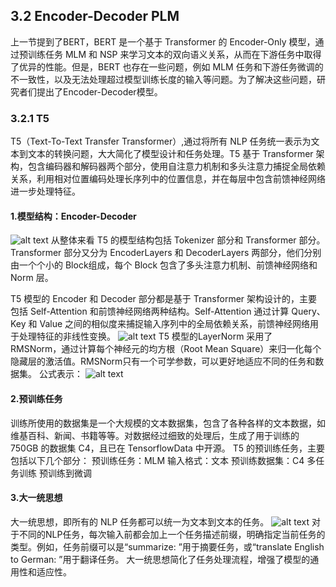 ## 3.2 Encoder-Decoder PLM
上一节提到了BERT，BERT 是一个基于 Transformer 的 Encoder-Only 模型，通过预训练任务 MLM 和 NSP 来学习文本的双向语义关系，从而在下游任务中取得了优异的性能。但是，BERT 也存在一些问题，例如 MLM 任务和下游任务微调的不一致性，以及无法处理超过模型训练长度的输入等问题。为了解决这些问题，研究者们提出了Encoder-Decoder模型。
### 3.2.1 T5
T5（Text-To-Text Transfer Transformer）,通过将所有 NLP 任务统一表示为文本到文本的转换问题，大大简化了模型设计和任务处理。T5 基于 Transformer 架构，包含编码器和解码器两个部分，使用自注意力机制和多头注意力捕捉全局依赖关系，利用相对位置编码处理长序列中的位置信息，并在每层中包含前馈神经网络进一步处理特征。
#### 1.模型结构：Encoder-Decoder
![alt text](image-2.png)
从整体来看 T5 的模型结构包括 Tokenizer 部分和 Transformer 部分。Transformer 部分又分为 EncoderLayers 和 DecoderLayers 两部分，他们分别由一个个小的 Block组成，每个 Block 包含了多头注意力机制、前馈神经网络和 Norm 层。

T5 模型的 Encoder 和 Decoder 部分都是基于 Transformer 架构设计的，主要包括 Self-Attention 和前馈神经网络两种结构。Self-Attention 通过计算 Query、Key 和 Value 之间的相似度来捕捉输入序列中的全局依赖关系，前馈神经网络用于处理特征的非线性变换。
![alt text](image-3.png)
T5 模型的LayerNorm 采用了 RMSNorm，通过计算每个神经元的均方根（Root Mean Square）来归一化每个隐藏层的激活值。RMSNorm只有一个可学参数，可以更好地适应不同的任务和数据集。
公式表示：
![alt text](image-4.png)
#### 2.预训练任务
训练所使用的数据集是一个大规模的文本数据集，包含了各种各样的文本数据，如维基百科、新闻、书籍等等。对数据经过细致的处理后，生成了用于训练的750GB 的数据集 C4，且已在 TensorflowData 中开源。
T5 的预训练任务，主要包括以下几个部分：
预训练任务：MLM
输入格式：文本
预训练数据集：C4
多任务训练
预训练到微调
#### 3.大一统思想
大一统思想，即所有的 NLP 任务都可以统一为文本到文本的任务。
![alt text](image-5.png)
对于不同的NLP任务，每次输入前都会加上一个任务描述前缀，明确指定当前任务的类型。例如，任务前缀可以是“summarize: ”用于摘要任务，或“translate English to German: ”用于翻译任务。
大一统思想简化了任务处理流程，增强了模型的通用性和适应性。